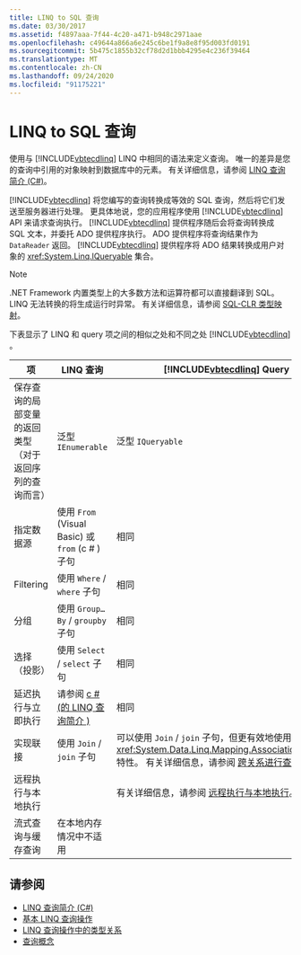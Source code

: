 ```yaml
---
title: LINQ to SQL 查询
ms.date: 03/30/2017
ms.assetid: f4897aaa-7f44-4c20-a471-b948c2971aae
ms.openlocfilehash: c49644a866a6e245c6be1f9a8e8f95d003fd0191
ms.sourcegitcommit: 5b475c1855b32cf78d2d1bbb4295e4c236f39464
ms.translationtype: MT
ms.contentlocale: zh-CN
ms.lasthandoff: 09/24/2020
ms.locfileid: "91175221"
---
```

# <a name="linq-to-sql-queries"></a>LINQ to SQL 查询

使用与 [!INCLUDE[vbtecdlinq](../../../../../../includes/vbtecdlinq-md.md)] LINQ 中相同的语法来定义查询。 唯一的差异是您的查询中引用的对象映射到数据库中的元素。 有关详细信息，请参阅 [LINQ 查询简介 (C#)](../../../../../csharp/programming-guide/concepts/linq/introduction-to-linq-queries.md)。  
  
 [!INCLUDE[vbtecdlinq](../../../../../../includes/vbtecdlinq-md.md)] 将您编写的查询转换成等效的 SQL 查询，然后将它们发送至服务器进行处理。 更具体地说，您的应用程序使用 [!INCLUDE[vbtecdlinq](../../../../../../includes/vbtecdlinq-md.md)] API 来请求查询执行。 [!INCLUDE[vbtecdlinq](../../../../../../includes/vbtecdlinq-md.md)] 提供程序随后会将查询转换成 SQL 文本，并委托 ADO 提供程序执行。 ADO 提供程序将查询结果作为 `DataReader` 返回。 [!INCLUDE[vbtecdlinq](../../../../../../includes/vbtecdlinq-md.md)] 提供程序将 ADO 结果转换成用户对象的 <xref:System.Linq.IQueryable> 集合。  
  
> [!NOTE]
> .NET Framework 内置类型上的大多数方法和运算符都可以直接翻译到 SQL。 LINQ 无法转换的将生成运行时异常。 有关详细信息，请参阅 [SQL-CLR 类型映射](sql-clr-type-mapping.md)。  
  
 下表显示了 LINQ 和 query 项之间的相似之处和不同之处 [!INCLUDE[vbtecdlinq](../../../../../../includes/vbtecdlinq-md.md)] 。  
  
|项|LINQ 查询|[!INCLUDE[vbtecdlinq](../../../../../../includes/vbtecdlinq-md.md)] Query|  
|----------|----------------|----------------------------------------------------------------------|  
|保存查询的局部变量的返回类型（对于返回序列的查询而言）|泛型 `IEnumerable`|泛型 `IQueryable`|  
|指定数据源|使用 `From` (Visual Basic) 或 `from` (c # ) 子句|相同|  
|Filtering|使用 `Where` / `where` 子句|相同|  
|分组|使用 `Group…By` / `groupby` 子句|相同|  
|选择（投影）|使用 `Select` / `select` 子句|相同|  
|延迟执行与立即执行|请参阅 [c # (的 LINQ 查询简介 ) ](../../../../../csharp/programming-guide/concepts/linq/introduction-to-linq-queries.md)|相同|  
|实现联接|使用 `Join` / `join` 子句|可以使用 `Join` / `join` 子句，但更有效地使用 <xref:System.Data.Linq.Mapping.AssociationAttribute> 特性。 有关详细信息，请参阅 [跨关系进行查询](querying-across-relationships.md)。|  
|远程执行与本地执行||有关详细信息，请参阅 [远程执行与本地执行](remote-vs-local-execution.md)。|  
|流式查询与缓存查询|在本地内存情况中不适用||  
  
## <a name="see-also"></a>请参阅

- [LINQ 查询简介 (C#)](../../../../../csharp/programming-guide/concepts/linq/introduction-to-linq-queries.md)
- [基本 LINQ 查询操作](../../../../../csharp/programming-guide/concepts/linq/basic-linq-query-operations.md)
- [LINQ 查询操作中的类型关系](../../../../../csharp/programming-guide/concepts/linq/type-relationships-in-linq-query-operations.md)
- [查询概念](query-concepts.md)
